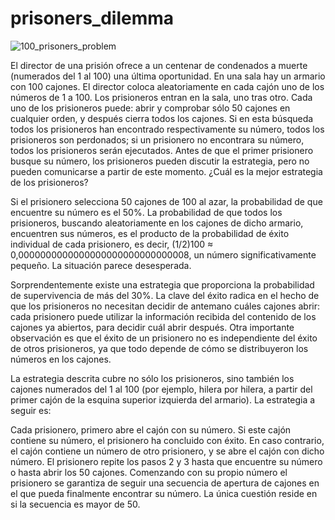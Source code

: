 # prisoners_dilemma

![100_prisoners_problem](https://github.com/pacoDevelop/prisoners_dilemma/assets/70912492/93c94ce5-423f-498c-bd21-e192b03f108f)

El director de una prisión ofrece a un centenar de condenados a muerte (numerados del 1 al 100) una última oportunidad. En una sala hay un armario con 100 cajones. El director coloca aleatoriamente en cada cajón uno de los números de 1 a 100. Los prisioneros entran en la sala, uno tras otro. Cada uno de los prisioneros puede: abrir y comprobar sólo 50 cajones en cualquier orden, y después cierra todos los cajones. Si en esta búsqueda todos los prisioneros han encontrado respectivamente su número, todos los prisioneros son perdonados; si un prisionero no encontrara su número, todos los prisioneros serán ejecutados. Antes de que el primer prisionero busque su número, los prisioneros pueden discutir la estrategia, pero no pueden comunicarse a partir de este momento. ¿Cuál es la mejor estrategia de los prisioneros? 

Si el prisionero selecciona 50 cajones de 100 al azar, la probabilidad de que encuentre su número es el 50%. La probabilidad de que todos los prisioneros, buscando aleatoriamente en los cajones de dicho armario, encuentren sus números, es el producto de la probabilidad de éxito individual de cada prisionero, es decir, (1/2)100 ≈ 0,0000000000000000000000000000008, un número significativamente pequeño. La situación parece desesperada.

Sorprendentemente existe una estrategia que proporciona la probabilidad de supervivencia de más del 30%. La clave del éxito radica en el hecho de que los prisioneros no necesitan decidir de antemano cuáles cajones abrir: cada prisionero puede utilizar la información recibida del contenido de los cajones ya abiertos, para decidir cuál abrir después. Otra importante observación es que el éxito de un prisionero no es independiente del éxito de otros prisioneros, ya que todo depende de cómo se distribuyeron los números en los cajones.

La estrategia descrita cubre no sólo los prisioneros, sino también los cajones numerados del 1 al 100 (por ejemplo, hilera por hilera, a partir del primer cajón de la esquina superior izquierda del armario). La estrategia a seguir es:

Cada prisionero, primero abre el cajón con su número.
Si este cajón contiene su número, el prisionero ha concluido con éxito.
En caso contrario, el cajón contiene un número de otro prisionero, y se abre el cajón con dicho número.
El prisionero repite los pasos 2 y 3 hasta que encuentre su número o hasta abrir los 50 cajones.
Comenzando con su propio número el prisionero se garantiza de seguir una secuencia de apertura de cajones en el que pueda finalmente encontrar su número. La única cuestión reside en si la secuencia es mayor de 50.
